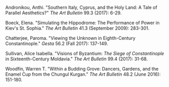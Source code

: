 Andronikou, Anthi. "Southern Italy, Cyprus, and the Holy Land: A Tale of Parallel Aesthetics?" _The Art Bulletin_ 99.3 (2017): 6-29.

Boeck, Elena. "Simulating the Hippodrome: The Performance of Power in Kiev's St. Sophia." _The Art Bulletin_ 41.3 (September 2009): 283-301.

Chatterjee, Paroma. "Viewing the Unknown in Eighth-Century Constantinople." _Gesta_ 56.2 (Fall 2017): 137-149.

Sullivan, Alice Isabella. "Visions of Byzantium: _The Siege of Constantinople_ in Sixteenth-Century Moldavia." _The Art Bulletin_ 99.4 (2017): 31-68.

Woodfin, Warren T. "Within a Budding Grove: Dancers, Gardens, and the Enamel Cup from the Chungul Kurgan." _The Art Bulletin_ 48.2 (June 2016): 151-180.
